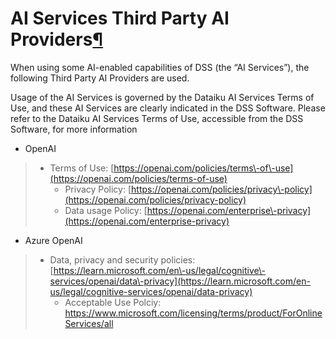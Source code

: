 AI Services Third Party AI Providers[¶](#ai-services-third-party-ai-providers "Permalink to this heading")
==========================================================================================================


When using some AI\-enabled capabilities of DSS (the “AI Services”), the following Third Party AI Providers are used.


Usage of the AI Services is governed by the Dataiku AI Services Terms of Use, and these AI Services are clearly indicated in the DSS Software. Please refer to the Dataiku AI Services Terms of Use, accessible from the DSS Software, for more information


* OpenAI



> + Terms of Use: [https://openai.com/policies/terms\-of\-use](https://openai.com/policies/terms-of-use)
> 	+ Privacy Policy: [https://openai.com/policies/privacy\-policy](https://openai.com/policies/privacy-policy)
> 	+ Data usage Policy: [https://openai.com/enterprise\-privacy](https://openai.com/enterprise-privacy)
* Azure OpenAI



> + Data, privacy and security policies: [https://learn.microsoft.com/en\-us/legal/cognitive\-services/openai/data\-privacy](https://learn.microsoft.com/en-us/legal/cognitive-services/openai/data-privacy)
> 	+ Acceptable Use Polciy: <https://www.microsoft.com/licensing/terms/product/ForOnlineServices/all>